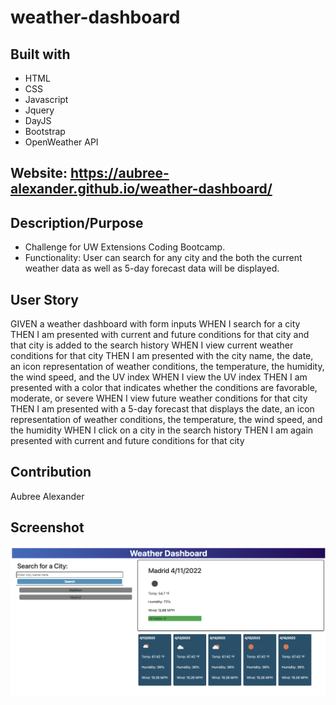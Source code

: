  # weather-dashboard

 ## Built with 
 * HTML
 * CSS
 * Javascript
 * Jquery
 * DayJS
 * Bootstrap
 * OpenWeather API

 ## Website: https://aubree-alexander.github.io/weather-dashboard/

## Description/Purpose
* Challenge for UW Extensions Coding Bootcamp. 
* Functionality: User can search for any city and the both the current weather data as well as 5-day forecast data will be displayed. 
 

## User Story 
GIVEN a weather dashboard with form inputs
WHEN I search for a city
THEN I am presented with current and future conditions for that city and that city is added to the search history
WHEN I view current weather conditions for that city
THEN I am presented with the city name, the date, an icon representation of weather conditions, the temperature, the humidity, the wind speed, and the UV index
WHEN I view the UV index
THEN I am presented with a color that indicates whether the conditions are favorable, moderate, or severe
WHEN I view future weather conditions for that city
THEN I am presented with a 5-day forecast that displays the date, an icon representation of weather conditions, the temperature, the wind speed, and the humidity
WHEN I click on a city in the search history
THEN I am again presented with current and future conditions for that city

## Contribution
Aubree Alexander

## Screenshot
<img src="./assets/images/screenshot.weather.dashboard.png" />